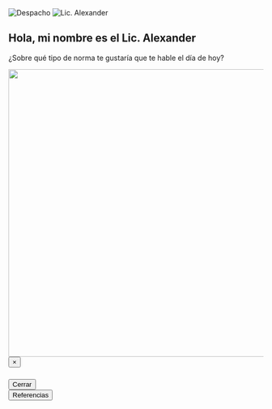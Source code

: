 <!DOCTYPE html>
<html lang="en">
<head>
  <meta charset="UTF-8">
  <meta name="viewport" content="width=device-width, initial-scale=1.0">
  <title>Normas Educativas</title>
  <script src="https://cdn.tailwindcss.com"></script>
  <style>
    /* 1cm = 37.8px */
    .height-15cm {
      height: 567px; /* 15cm * 37.8px */
    }
  </style>
</head>
<body class="bg-gradient-to-br from-slate-50 to-slate-100 min-h-screen p-4">
  <!-- Audio Autoplay -->
  <audio id="backgroundAudio" autoplay loop>
    <source src="https://archive.org/download/video-sin-titulo-hecho-con-clipchamp_20250108/Video%20sin%20título%20‐%20Hecho%20con%20Clipchamp.mp3" type="audio/mpeg">
  </audio>

  <!-- Fondo -->
  <div class="absolute top-0 left-0 w-full h-full -z-10 opacity-20">
    <div class="absolute top-0 left-0 w-32 h-32 bg-purple-500 rounded-full blur-3xl"></div>
    <div class="absolute top-1/2 right-0 w-32 h-32 bg-blue-500 rounded-full blur-3xl"></div>
    <div class="absolute bottom-0 left-1/4 w-32 h-32 bg-green-500 rounded-full blur-3xl"></div>
  </div>

  <!-- Introducción -->
  <div class="mb-8 text-center relative">
    <div class="relative rounded-2xl overflow-hidden shadow-2xl bg-white">
      <img 
        src="https://i.ibb.co/fvw4sLW/Despacho.jpg" 
        alt="Despacho"
        class="w-full object-cover h-[400px]"
      />
      <img 
        src="https://i.ibb.co/f8HfdjK/Lic-Alexander.jpg" 
        alt="Lic. Alexander"
        class="absolute bottom-0 right-8 h-64 drop-shadow-2xl"
      />
      <div class="absolute bottom-0 left-0 right-0 bg-gradient-to-t from-black/70 to-transparent p-6">
        <h2 class="text-3xl font-bold text-white mb-2">
          Hola, mi nombre es el Lic. Alexander
        </h2>
        <p class="text-xl text-white/90">
          ¿Sobre qué tipo de norma te gustaría que te hable el día de hoy?
        </p>
      </div>
    </div>
  </div>

  <!-- Selección de Normas -->
  <div id="norm-buttons" class="grid grid-cols-2 gap-6 mb-8">
    <!-- Botones generados dinámicamente -->
  </div>

  <!-- Detalles de la Norma Seleccionada -->
  <div id="norm-details" class="hidden p-6 shadow-2xl bg-white/80 backdrop-blur-lg rounded-2xl border-0"></div>

  <!-- Modal para imagen ampliada -->
  <div id="image-modal" class="hidden fixed inset-0 bg-black/90 flex items-center justify-center z-50">
    <div class="relative">
      <img id="modal-image" src="" alt="" class="height-15cm object-contain rounded-xl">
      <button onclick="closeImageModal()" class="absolute top-4 right-4 text-white text-4xl hover:text-gray-300">&times;</button>
    </div>
  </div>

  <!-- Diálogo -->
  <div id="dialog" class="hidden fixed inset-0 bg-black/50 flex items-center justify-center">
    <div class="bg-white p-6 rounded-xl shadow-2xl w-96">
      <h3 id="dialog-title" class="text-2xl font-bold mb-4"></h3>
      <div id="dialog-content" class="text-lg text-slate-700"></div>
      <button onclick="closeDialog()" class="mt-4 px-4 py-2 bg-blue-500 text-white rounded-lg hover:bg-blue-600">Cerrar</button>
    </div>
  </div>

  <!-- Botón de Referencias -->
  <div class="mt-8 text-center">
    <button onclick="openDialog('Referencias', '- Claude IA<br>- Canva<br>- Natural Reader')" 
      class="p-4 bg-gradient-to-r from-gray-500 to-gray-700 text-white rounded-xl hover:scale-105 transition-all duration-300">
      Referencias
    </button>
  </div>

  <script>
    const normsData = {
      moral: {
        title: 'Normas Morales',
        color: 'from-purple-500 to-pink-500',
        characteristics: [
          'Autónoma: Surge de la propia conciencia del individuo',
          'Unilateral: Solo involucra a la persona que se impone la norma',
          'Interna: Se origina y aplica en el interior de la persona',
          'Incoercible: No puede imponerse por la fuerza'
        ],
        author: 'La propia persona establece sus normas basadas en sus valores y principios personales.',
        sanction: 'El remordimiento actúa como mecanismo interno cuando no se cumplen los principios morales.',
        comic: 'https://i.ibb.co/K6gwKDT/Comic-Moral.jpg'
      },
      social: {
        title: 'Normas Sociales',
        color: 'from-orange-500 to-yellow-500',
        characteristics: [
          'Heterónoma: Proviene de la sociedad, no del individuo',
          'Unilateral: Afecta al comportamiento individual en sociedad',
          'Exterior: Se manifiesta en el comportamiento social visible',
          'Incoercible: No puede imponerse mediante la fuerza física'
        ],
        author: 'La sociedad establece estas normas a través de costumbres y convenciones.',
        sanction: 'El rechazo social y la desaprobación actúan como mecanismos de control.',
        comic: 'https://i.ibb.co/6NJqNdC/Comic-Social.jpg'
      },
      religious: {
        title: 'Normas Religiosas',
        color: 'from-cyan-500 to-blue-500',
        characteristics: [
          'Heterónoma: Proviene de una autoridad divina o religiosa',
          'Unilateral: Se aplica a los creyentes de forma individual',
          'Interior: Afecta a las creencias y convicciones personales',
          'Incoercible: No puede imponerse por medios físicos'
        ],
        author: 'Estas normas provienen de textos sagrados o autoridades religiosas que interpretan la voluntad divina.',
        sanction: 'Las consecuencias espirituales o divinas son consideradas como castigo por el incumplimiento.',
        comic: 'https://i.ibb.co/p0g3p6x/Comic-Religiosa.jpg'
      },
      juridical: {
        title: 'Normas Jurídicas',
        color: 'from-green-500 to-emerald-500',
        characteristics: [
          'Heterónoma: Proviene del Estado, no del individuo',
          'Bilateral: Establece derechos y obligaciones recíprocas',
          'Exterior: Se aplica a conductas observables',
          'Coercible: Puede imponerse mediante la fuerza del Estado'
        ],
        author: 'Las normas jurídicas son creadas por instituciones estatales autorizadas como el poder legislativo.',
        sanction: 'El incumplimiento conlleva consecuencias legales como multas, prisión u otras penas establecidas por la ley.',
        comic: 'https://i.ibb.co/jWYqWsF/Comic-Juridica.jpg'
      }
    };

    // Renderizar botones de normas
    const normButtons = document.getElementById('norm-buttons');
    Object.entries(normsData).forEach(([key, data]) => {
      const button = document.createElement('button');
      button.className = `p-6 text-lg font-semibold bg-gradient-to-r ${data.color} 
                          hover:scale-105 transform transition-all duration-300 text-white rounded-xl shadow-lg`;
      button.textContent = data.title;
      button.onclick = () => showNormDetails(key);
      normButtons.appendChild(button);
    });

    // Mostrar detalles de la norma seleccionada
    const normDetails = document.getElementById('norm-details');
    function showNormDetails(normKey) {
      const data = normsData[normKey];
      normDetails.innerHTML = `
        <h3 class="text-2xl font-bold mb-6 text-center bg-gradient-to-r from-slate-700 to-slate-900 bg-clip-text text-transparent">
          ${data.title}
        </h3>
        <div class="mb-8">
          <div class="flex justify-center mb-6">
            <img src="${data.comic}" 
                 alt="${data.title} Comic" 
                 class="h-[5cm] rounded-xl object-contain cursor-pointer hover:opacity-90 transition-opacity"
                 onclick="openImageModal('${data.comic}', '${data.title} Comic')">
          </div>
          <h4 class="text-xl font-semibold mb-4 text-slate-800">Características:</h4>
          <ul class="space-y-4">
            ${data.characteristics.map(char => `
              <li class="flex items-start gap-3">
                <span class="inline-block w-2 h-2 mt-2 rounded-full bg-gradient-to-r from-indigo-500 to-purple-500"></span>
                <span class="text-slate-700">${char}</span>
              </li>
            `).join('')}
          </ul>
        </div>
        <div class="grid grid-cols-2 gap-6">
          <button onclick="openDialog('Autor', '${data.author}')"
            class="p-4 bg-gradient-to-r from-indigo-500 to-purple-500 text-white rounded-xl hover:scale-105 transition-all duration-300">
            Autor
          </button>
          <button onclick="openDialog('Sanción', '${data.sanction}')"
            class="p-4 bg-gradient-to-r from-rose-500 to-pink-500 text-white rounded-xl hover:scale-105 transition-all duration-300">
            Sanción
          </button>
        </div>
      `;
      normDetails.classList.remove('hidden');
    }

    // Funciones para el modal de imagen
    function openImageModal(src, alt) {
      const modal = document.getElementById('image-modal');
      const modalImage = document.getElementById('modal-image');
      modalImage.src = src;
      modalImage.alt = alt;
      modal.classList.remove('hidden');
    }

    function closeImageModal() {
      const modal = document.getElementById('image-modal');
      modal.classList.add('hidden');
    }

    // Mostrar diálogo
    const dialog = document.getElementById('dialog');
    const dialogTitle = document.getElementById('dialog-title');
    const dialogContent = document.getElementById('dialog-content');
    function openDialog(title, content) {
      dialogTitle.textContent = title;
      dialogContent.innerHTML = content;
      dialog.classList.remove('hidden');
    }

    // Cerrar diálogo
    function closeDialog() {
      dialog.classList.add('hidden');
    }
  </script>
</body>
</html>
